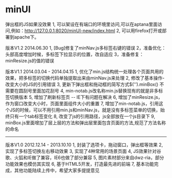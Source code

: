 minUI
=====

弹出框的JS如果没效果
1, 可以架设在有端口的环境里访问,可以在aptana里面访问,例如：http://127.0.0.1:8020/minUI-new/index.html
2, 可以用firefox打开或部署到apache下。

版本V1.2   2014.06.30
1, [Bug]修复了minNav.js多标签右键的错误
2，准备优化：头部高度增加时候，多标签下拉显示的位置，改自适应
3，准备修复：minResize.js的值的错误

版本V1.1   2014.03.04 - 2014.04.15
1, 优化了min.js结构统一处理各个页面共用的效果，把多标签的切换代码单独提取出来由minNav.js来处理
2, 修改了基本操作-改变大小的JS的引用错误
3, 更新下弹出框和拖动框的简写方式$('').minBox() 不需要在圆刮号里面加花刮号
4, min-notab.js改名称min.js替换现有的就是非多标签切换版本
5, 增加了刷新标签页 -- IE下有问题在解决
6, 增加了minResize.js，作为窗口改变大小时，页面里面组件大小的重置
7, 增加了min-notab.js，引用这个JS的时候，可以不用引用min.js和minNav.js，就是没有多标签菜单的切换，始终只有一个tab标签变化
8, 改变了js的引用路径，js全部放在一个js目录下
9, minBox.js里面增加了层上层的方法和弹出层里面包含页面的方法,规范了方法名称的命名

----------------------------------------------------------------------------

版本V1.0  2012.12.14  - 2013.10.10
1, 封装了选项卡，拖动窗口，弹出框等效果
2, 实现了多标签切换左右移动效果
3, 实现了4种常用的场景页面
4, JS效果针对谷歌、火狐和IE做了兼容，IE6也做了部分兼容
5, 图片素材部分来自dwz-ria，部分功能效果也模仿其实现
6, 基于HTML5开发，打造最先进的前端
7, 基本功能完成，其他功能陆续上传中，希望大家多提提意见
